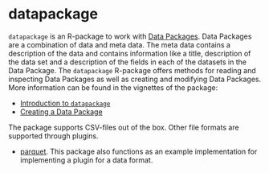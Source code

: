 
datapackage
============================================================

`datapackage` is an R-package to work with [Data
Packages](https://datapackage.org). Data Packages are a combination of
data and meta data. The meta data contains a description of the data and
contains information like a title, description of the data set and a
description of the fields in each of the datasets in the Data Package. The
`datapackage` R-package offers methods for reading and inspecting Data Packages
as well as creating and modifying Data Packages. More information can be found
in the vignettes of the package:

- [Introduction to `datapackage`](https://htmlpreview.github.io/?https://htmlpreview.github.io/?https://github.com/djvanderlaan/datapackage/blob/main/inst/doc/introduction.html)
- [Creating a Data Package](https://htmlpreview.github.io/?https://github.com/djvanderlaan/datapackage/blob/main/inst/doc/creating_a_datapackage.html)

The package supports CSV-files out of the box. Other file formats are supported
through plugins. 

- [parquet](https://github.com/djvanderlaan/datapackage.parquet). This package
  also functions as an example implementation for implementing a plugin for a
  data format.


